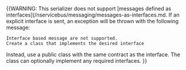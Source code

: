 {{WARNING:
This serializer does not support [messages defined as interfaces](/nservicebus/messaging/messages-as-interfaces.md. If an explicit interface is sent, an exception will be thrown with the following message:

```
Interface based message are not supported.
Create a class that implements the desired interface
```

Instead, use a public class with the same contract as the interface. The class can optionally implement any required interfaces.
}}
